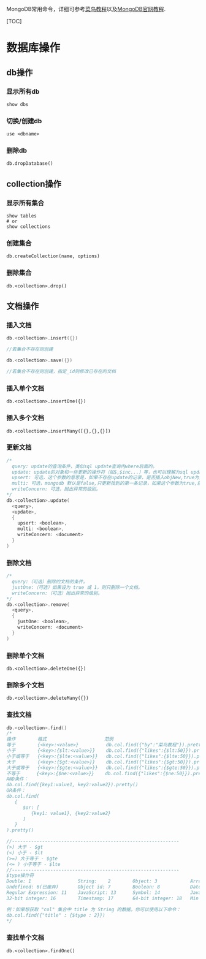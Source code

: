 MongoDB常用命令，详细可参考[菜鸟教程](http://www.runoob.com/mongodb/mongodb-tutorial.html)以及[MongoDB官网教程](https://docs.mongodb.com/manual/tutorial/).

[TOC]

# 数据库操作

## db操作
### 显示所有db
```
show dbs
```
### 切换/创建db
```
use <dbname>
```
### 删除db
```
db.dropDatabase()
```

## collection操作
### 显示所有集合
```
show tables
# or
show collections
```
### 创建集合
```
db.createCollection(name, options)
```
### 删除集合
```
db.<collection>.drop()
```

## 文档操作
### 插入文档
```c
db.<collection>.insert({})

//若集合不存在则创建
```
```c
db.<collection>.save({})

//若集合不存在则创建，指定_id则修改已存在的文档
```
### 插入单个文档
```
db.<collection>.insertOne({})
```
### 插入多个文档
```
db.<collection>.insertMany([{},{},{}])
```
### 更新文档
```c
/*
  query: update的查询条件，类似sql update查询内where后面的。
  update: update的对象和一些更新的操作符（如$,$inc...）等，也可以理解为sql update查询内set后面的
  upsert: 可选，这个参数的意思是，如果不存在update的记录，是否插入objNew,true为插入，默认是false，不插入。
  multi: 可选，mongodb 默认是false,只更新找到的第一条记录，如果这个参数为true,就把按条件查出来多条记录全部更新。
  writeConcern: 可选，抛出异常的级别。
*/
db.<collection>.update(
  <query>,
  <update>,
  {
    upsert: <boolean>,
    multi: <boolean>,
    writeConcern: <document>
  }
)
```
### 删除文档
```c
/*
  query:（可选）删除的文档的条件。
  justOne:（可选）如果设为 true 或 1，则只删除一个文档。
  writeConcern:（可选）抛出异常的级别。
*/
db.<collection>.remove(
  <query>,
  {
    justOne: <boolean>,
    writeConcern: <document>
  }
)
```
### 删除单个文档
```
db.<collection>.deleteOne({})
```
### 删除多个文档
```
db.<collection>.deleteMany({})
```
### 查找文档
```c
db.<collection>.find()
/*
操作        格式                     范例                                        RDBMS中的类似语句
等于        {<key>:<value>}          db.col.find({"by":"菜鸟教程"}).pretty()     where by = '菜鸟教程'
小于        {<key>:{$lt:<value>}}    db.col.find({"likes":{$lt:50}}).pretty()   where likes < 50
小于或等于   {<key>:{$lte:<value>}}   db.col.find({"likes":{$lte:50}}).pretty()  where likes <= 50
大于        {<key>:{$gt:<value>}}    db.col.find({"likes":{$gt:50}}).pretty()   where likes > 50
大于或等于   {<key>:{$gte:<value>}}   db.col.find({"likes":{$gte:50}}).pretty()  where likes >= 50
不等于      {<key>:{$ne:<value>}}    db.col.find({"likes":{$ne:50}}).pretty()    where likes != 50
AND条件：
db.col.find({key1:value1, key2:value2}).pretty()
OR条件：
db.col.find(
   {
      $or: [
         {key1: value1}, {key2:value2}
      ]
   }
).pretty()

//-------------------------------------------------------------
(>) 大于 - $gt
(<) 小于 - $lt
(>=) 大于等于 - $gte
(<= ) 小于等于 - $lte
//-------------------------------------------------------------
$type操作符
Double: 1                 String:    2        Object: 3            Array: 4                      Binary data: 5
Undefined: 6(已废弃)       Object id: 7        Boolean: 8           Date: 9                       Null: 10
Regular Expression: 11    JavaScript: 13      Symbol: 14           JavaScript(with scope): 15
32-bit integer: 16        Timestamp: 17       64-bit integer: 18   Min key: 255(Query with -1)   Max key: 127

例：如果想获取 "col" 集合中 title 为 String 的数据，你可以使用以下命令：
db.col.find({"title" : {$type : 2}})
*/
```
### 查找单个文档
```
db.<collection>.findOne()
```



